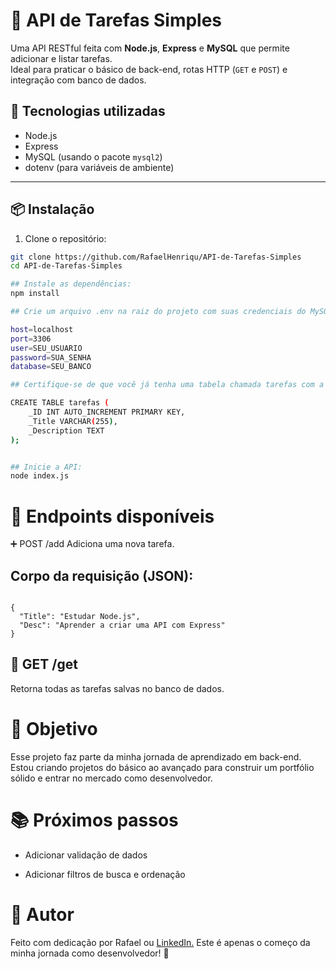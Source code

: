# 📝 API de Tarefas Simples

Uma API RESTful feita com **Node.js**, **Express** e **MySQL** que permite adicionar e listar tarefas.  
Ideal para praticar o básico de back-end, rotas HTTP (`GET` e `POST`) e integração com banco de dados.

## 🚀 Tecnologias utilizadas

- Node.js
- Express
- MySQL (usando o pacote `mysql2`)
- dotenv (para variáveis de ambiente)

---

## 📦 Instalação

1. Clone o repositório:

```bash
git clone https://github.com/RafaelHenriqu/API-de-Tarefas-Simples
cd API-de-Tarefas-Simples

## Instale as dependências:
npm install

## Crie um arquivo .env na raiz do projeto com suas credenciais do MySQL:

host=localhost
port=3306
user=SEU_USUARIO
password=SUA_SENHA
database=SEU_BANCO

## Certifique-se de que você já tenha uma tabela chamada tarefas com a seguinte estrutura:

CREATE TABLE tarefas (
    _ID INT AUTO_INCREMENT PRIMARY KEY,
    _Title VARCHAR(255),
    _Description TEXT
);


## Inicie a API:
node index.js

```
# 📌 Endpoints disponíveis
➕ POST /add 
Adiciona uma nova tarefa.

## Corpo da requisição (JSON):

````

{
  "Title": "Estudar Node.js",
  "Desc": "Aprender a criar uma API com Express"
}

````

## 📄 GET /get
Retorna todas as tarefas salvas no banco de dados.


# 🧠 Objetivo
Esse projeto faz parte da minha jornada de aprendizado em back-end.
Estou criando projetos do básico ao avançado para construir um portfólio sólido e entrar no mercado como desenvolvedor.

# 📚 Próximos passos
* Adicionar validação de dados

* Adicionar filtros de busca e ordenação

# 📌 Autor

Feito com dedicação por Rafael ou [LinkedIn.](https://www.linkedin.com/in/rafaelhenrique0/)
Este é apenas o começo da minha jornada como desenvolvedor! 🚀

